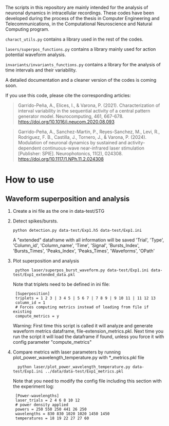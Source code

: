 The scripts in this repository are mainly intended for the analysis of neuronal dynamics in intracellular recordings. These codes have been developed during the process of the thesis in Computer Engineering and Telecommunications, in the Computational Neuroscience and Natural Computing program. 
  
  `charact_utils.py` contains a library used in the rest of the codes. 
  
  `lasers/superpos_functions.py` contains a library mainly used for action potential waveform analysis.
  
  `invariants/invariants_functions.py` contains a library for the analysis of time intervals and their variability. 

A detailed documentation and a cleaner version of the codes is coming soon. 

If you use this code, please cite the corresponding articles:

> Garrido-Peña, A., Elices, I., & Varona, P. (2021). Characterization of interval variability in the sequential activity of a central pattern generator model. Neurocomputing, 461, 667-678. https://doi.org/10.1016/j.neucom.2020.08.093

> Garrido-Peña, A., Sanchez-Martin, P., Reyes-Sanchez, M., Levi, R., Rodriguez, F. B., Castilla, J., Tornero, J., & Varona, P. (2024). Modulation of neuronal dynamics by sustained and activity-dependent continuous-wave near-infrared laser stimulation [Publisher: SPIE]. Neurophotonics, 11(2), 024308. https://doi.org/10.1117/1.NPh.11.2.024308


# How to use
## Waveform superposition and analysis
1. Create a ini file as the one in data-test/STG
2. Detect spikes/bursts.

	  ```python detection.py data-test/Exp1.h5 data-test/Exp1.ini```
  
 	 A "extended" dataframe with all information will be saved 
  'Trial', 'Type', 'Column_id', 'Column_name', 'Time', 'Signal', 'Bursts_Index', 'Bursts_Times', 'Peaks_Index', 'Peaks_Times', 'Waveforms', 'OPath'
3. Plot superposition and analysis
  
  		python laser/superpos_burst_waveform.py data-test/Exp1.ini data-test/Exp1_extended_data.pkl
 	 Note that triplets need to be defined in ini file:
 	 
	    [Superposition]
	    triplets = 1 2 3 | 3 4 5 | 5 6 7 | 7 8 9 | 9 10 11 | 11 12 13
	    column_id = 1
		# Forces computing metrics instead of loading from file if existing
		compute_metrics = y
	    

	Warning: First time this script is called it will analyze and generate waveform metrics dataframe, file-extension_metrics.pkl. Next time you run the script it will load the dataframe if found, unless you force it with config parameter "compute_metrics"

4. Compare metrics with laser parameters by running plot_power_wavelength_temperature.py with *_metrics.pkl file

		 python laser/plot_power_wavelength_temperature.py data-test/Exp1.ini ../data/data-test/Exp1_metrics.pkl

	Note that you need to modify the config file including this section with the experiment log:
		
		[Power-wavelengths]
		laser_trials = 2 4 6 8 10 12
		# power density applied
		powers = 250 550 250 441 26 250
		wavelengths = 830 830 1020 1020 1450 1450
		temperatures = 18 19 22 27 27 60	 
 
	